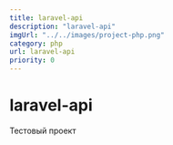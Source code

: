 ```yaml
---
title: laravel-api
description: "laravel-api"
imgUrl: "../../images/project-php.png"
category: php
url: laravel-api
priority: 0
---
```


# laravel-api

Тестовый проект